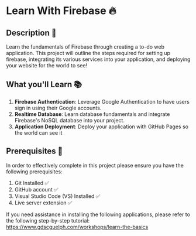 # Learn With Firebase 🔥

## Description 📝 

Learn the fundamentals of Firebase through creating a to-do web application. This project will outline the steps required 
for setting up firebase, integrating its various services into your application, and deploying your website for the world to see!

## What you'll Learn 📚

1) **Firebase Authentication**: Leverage Google Authentication to have users sign in using
their Google accounts.
2) **Realtime Database**: Learn database fundamentals and integrate Firebase's NoSQL
database into your project.
3) **Application Deployment**: Deploy your application with GitHub Pages so the world can
see it

## Prerequisites 📄

In order to effectively complete in this project please ensure you have the following prerequisites:
1) Git Installed ✅  
2) GitHub account ✅  
3) Visual Studio Code (VS) Installed ✅
4) Live server extension ✅

If you need assistance in installing the following applications, please refer to the following step-by-step tutorial:  
https://www.gdscguelph.com/workshops/learn-the-basics
